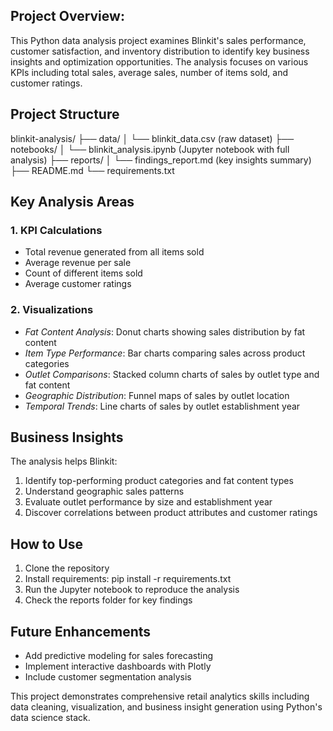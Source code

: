 ## Project Overview:
This Python data analysis project examines Blinkit's sales performance, customer satisfaction, and inventory distribution to identify key business insights and optimization opportunities. The analysis focuses on various KPIs including total sales, average sales, number of items sold, and customer ratings.

## Project Structure
blinkit-analysis/
├── data/
│   └── blinkit_data.csv (raw dataset)
├── notebooks/
│   └── blinkit_analysis.ipynb (Jupyter notebook with full analysis)
├── reports/
│   └── findings_report.md (key insights summary)
├── README.md
└── requirements.txt

## Key Analysis Areas
### 1. KPI Calculations
- Total revenue generated from all items sold
- Average revenue per sale
- Count of different items sold
- Average customer ratings

### 2. Visualizations
- *Fat Content Analysis*: Donut charts showing sales distribution by fat content
- *Item Type Performance*: Bar charts comparing sales across product categories
- *Outlet Comparisons*: Stacked column charts of sales by outlet type and fat content
- *Geographic Distribution*: Funnel maps of sales by outlet location
- *Temporal Trends*: Line charts of sales by outlet establishment year

## Business Insights
The analysis helps Blinkit:
1. Identify top-performing product categories and fat content types
2. Understand geographic sales patterns
3. Evaluate outlet performance by size and establishment year
4. Discover correlations between product attributes and customer ratings

## How to Use
1. Clone the repository
2. Install requirements: pip install -r requirements.txt
3. Run the Jupyter notebook to reproduce the analysis
4. Check the reports folder for key findings

## Future Enhancements
- Add predictive modeling for sales forecasting
- Implement interactive dashboards with Plotly
- Include customer segmentation analysis

This project demonstrates comprehensive retail analytics skills including data cleaning, visualization, and business insight generation using Python's data science stack.
